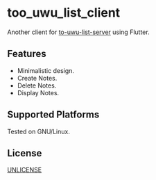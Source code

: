 # too_uwu_list_client

Another client for [to-uwu-list-server](https://github.com/Red1C3/to-uwu-list-back-end) using Flutter.

## Features
- Minimalistic design.
- Create Notes.
- Delete Notes.
- Display Notes.

## Supported Platforms
Tested on GNU/Linux.

## License
[UNLICENSE](./LICENSE)